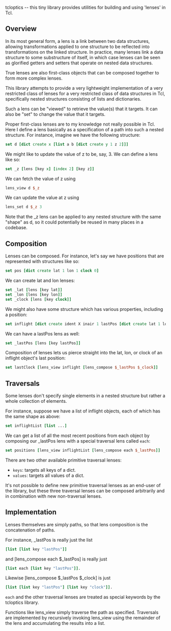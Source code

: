 
tcloptics -- this tiny library provides utilities for building and using 'lenses' in Tcl.

Overview
--------

In its most general form, a lens is a link between two data structures, allowing transformations
applied to one structure to be reflected into transformations on the linked structure. In practice,
many lenses link a data structure to some substructure of itself, in which case lenses can be
seen as glorified getters and setters that operate on nested data structures.

True lenses are also first-class objects that can be composed together to form more complex lenses.

This library attempts to provide a very lightweight implementation of a very restricted class
of lenses for a very restricted class of data structures in Tcl, specifically nested structures
consisting of lists and dictionaries.

Such a lens can be "viewed" to retrieve the value(s) that it targets. It can also be "set" to change the
value that it targets.

Proper first-class lenses are to my knowledge not really possible in Tcl. Here I define a lens
basically as a specification of a path into such a nested structure. For instance, imagine
we have the following structure:

```tcl
set d [dict create x [list a b [dict create y 1 z 2]]]
```

We might like to update the value of z to be, say, 3. We can define a lens like so:

```tcl
set _z [lens [key x] [index 2] [key z]]
```

We can fetch the value of z using

```tcl
lens_view d $_z
```

We can update the value at z using

```tcl
lens_set d $_z 3
```

Note that the _z lens can be applied to any nested structure with the same "shape" as d, so
it could potentially be reused in many places in a codebase.

Composition
-----------

Lenses can be composed. For instance, let's say we have positions that are represented with structures
like so:

```tcl
set pos [dict create lat 1 lon 1 clock 0]
```

We can create lat and lon lenses:

```tcl
set _lat [lens [key lat]]
set _lon [lens [key lon]]
set _clock [lens [key clock]]
```

We might also have some structure which has various properties, including a position:

```tcl
set inflight [dict create ident X inair 1 lastPos [dict create lat 1 lon 1 clock 0]]
```

We can have a lastPos lens as well:

```tcl
set _lastPos [lens [key lastPos]]
```

Composition of lenses lets us pierce straight into the lat, lon, or clock of an inflight object's last position:

```tcl
set lastClock [lens_view inflight [lens_compose $_lastPos $_clock]]
```

Traversals
----------

Some lenses don't specify single elements in a nested structure but rather a whole collection of elements.

For instance, suppose we have a list of inflight objects, each of which has the same shape as above:

```tcl
set inflightList [list ...]
```

We can get a list of all the most recent positions from each object by composing our _lastPos lens
with a special traversal lens called `each`:

```tcl
set positions [lens_view inflightList [lens_compose each $_lastPos]]
```

There are two other available primitive traversal lenses:

- `keys`: targets all keys of a dict.
- `values`: targets all values of a dict.

It's not possible to define new primitive traversal lenses as an end-user of the library, but these three
traversal lenses can be composed arbitrarily and in combination with new non-traversal lenses.

Implementation
--------------

Lenses themselves are simply paths, so that lens composition is the concatenation of paths.

For instance, _lastPos is really just the list

```tcl
[list [list key "lastPos"]]
```

and [lens_compose each $_lastPos] is really just

```tcl
[list each [list key "lastPos"]].
```

Likewise [lens_compose $_lastPos $_clock] is just

```tcl
[list [list key "lastPos"] [list key "clock"]].
```

`each` and the other traversal lenses are treated as special keywords by the tcloptics library.

Functions like lens_view simply traverse the path as specified. Traversals are implemented by recursively
invoking lens_view using the remainder of the lens and accumulating the results into a list.


